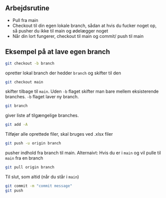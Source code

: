 ## Arbejdsrutine
- Pull fra main
- Checkout til din egen lokale branch, sådan at hvis du fucker noget op, så pusher du ikke til main og ødelægger noget
- Når din lort fungerer, checkout til main og commit/ push til main

## Eksempel på at lave egen branch
```sh
git checkout -b branch
```
opretter lokal branch der hedder `branch` og skifter til den
```sh
git checkout main
```
skifter tilbage til `main`. Uden `-b` flaget skifter man bare mellem eksisterende branches. `-b` flaget laver ny branch.
```sh
git branch
```
giver liste af tilgængelige branches.
```sh
git add -A
```
Tilføjer alle oprettede filer, skal bruges ved .xlsx filer
```sh
git push -u origin branch
```
pusher indhold fra branch til main.
Alternaivt: Hvis du er i `main` og vil pulle til `main` fra en branch
```sh
git pull origin branch
```
Til slut, som altid (når du står i `main`)
```sh
git commit -m "commit message"
git push
```
